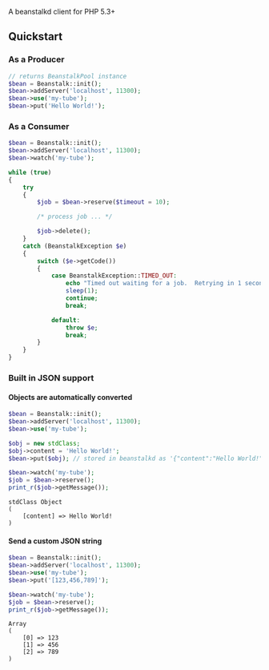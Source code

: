A beanstalkd client for PHP 5.3+

## Quickstart

### As a Producer

```php
// returns BeanstalkPool instance
$bean = Beanstalk::init();
$bean->addServer('localhost', 11300);
$bean->use('my-tube');
$bean->put('Hello World!');
```

### As a Consumer

```php
$bean = Beanstalk::init();
$bean->addServer('localhost', 11300);
$bean->watch('my-tube');

while (true)
{
    try
    {
        $job = $bean->reserve($timeout = 10);

        /* process job ... */

        $job->delete();
    }
    catch (BeanstalkException $e)
    {
        switch ($e->getCode())
        {
            case BeanstalkException::TIMED_OUT:
                echo "Timed out waiting for a job.  Retrying in 1 second."
                sleep(1);
                continue;
                break;

            default:
                throw $e;
                break;
        }
    }
}
```

### Built in JSON support

#### Objects are automatically converted

```php
$bean = Beanstalk::init();
$bean->addServer('localhost', 11300);
$bean->use('my-tube');

$obj = new stdClass;
$obj->content = 'Hello World!';
$bean->put($obj); // stored in beanstalkd as '{"content":"Hello World!"}'

$bean->watch('my-tube');
$job = $bean->reserve();
print_r($job->getMessage());
```

    stdClass Object
    (
        [content] => Hello World!
    )

#### Send a custom JSON string

```php
$bean = Beanstalk::init();
$bean->addServer('localhost', 11300);
$bean->use('my-tube');
$bean->put('[123,456,789]');

$bean->watch('my-tube');
$job = $bean->reserve();
print_r($job->getMessage());
```

    Array
    (
        [0] => 123
        [1] => 456
        [2] => 789
    )

